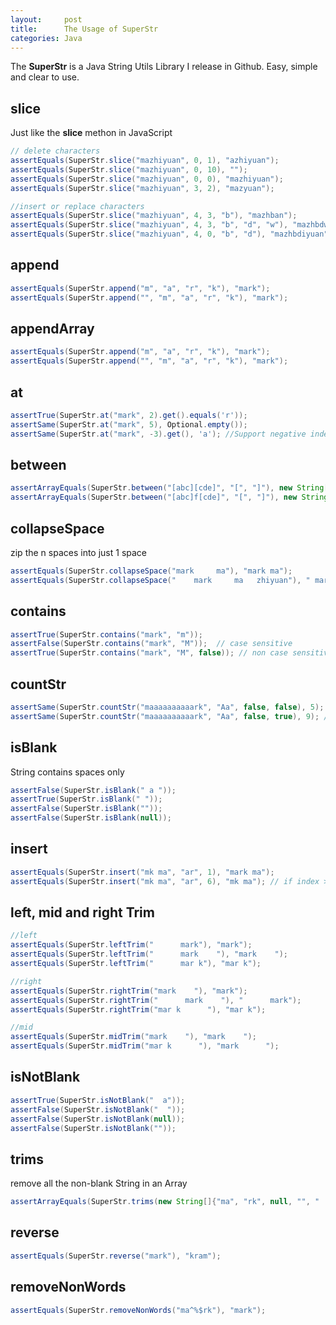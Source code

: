 ```yaml
---
layout:     post
title:      The Usage of SuperStr
categories: Java
---
```


The **SuperStr** is a Java String Utils Library I release in Github. Easy, simple and clear to use.


## slice
Just like the **slice** methon in JavaScript

```java
// delete characters
assertEquals(SuperStr.slice("mazhiyuan", 0, 1), "azhiyuan");
assertEquals(SuperStr.slice("mazhiyuan", 0, 10), "");
assertEquals(SuperStr.slice("mazhiyuan", 0, 0), "mazhiyuan");
assertEquals(SuperStr.slice("mazhiyuan", 3, 2), "mazyuan");

//insert or replace characters
assertEquals(SuperStr.slice("mazhiyuan", 4, 3, "b"), "mazhban");
assertEquals(SuperStr.slice("mazhiyuan", 4, 3, "b", "d", "w"), "mazhbdwan");
assertEquals(SuperStr.slice("mazhiyuan", 4, 0, "b", "d"), "mazhbdiyuan");
```

## append

```java
assertEquals(SuperStr.append("m", "a", "r", "k"), "mark");
assertEquals(SuperStr.append("", "m", "a", "r", "k"), "mark");
```


## appendArray

```java
assertEquals(SuperStr.append("m", "a", "r", "k"), "mark");
assertEquals(SuperStr.append("", "m", "a", "r", "k"), "mark");
```

## at

```java
assertTrue(SuperStr.at("mark", 2).get().equals('r'));
assertSame(SuperStr.at("mark", 5), Optional.empty());
assertSame(SuperStr.at("mark", -3).get(), 'a'); //Support negative index
```

## between

```java
assertArrayEquals(SuperStr.between("[abc][cde]", "[", "]"), new String[]{"abc", "cde"});
assertArrayEquals(SuperStr.between("[abc]f[cde]", "[", "]"), new String[]{"abc", "cde"});
```

## collapseSpace

zip the n spaces into just 1 space

```java
assertEquals(SuperStr.collapseSpace("mark     ma"), "mark ma");
assertEquals(SuperStr.collapseSpace("    mark     ma   zhiyuan"), " mark ma zhiyuan");
```

## contains

```java
assertTrue(SuperStr.contains("mark", "m"));
assertFalse(SuperStr.contains("mark", "M"));  // case sensitive
assertTrue(SuperStr.contains("mark", "M", false)); // non case sensitive
```

## countStr

```java
assertSame(SuperStr.countStr("maaaaaaaaaark", "Aa", false, false), 5); // non case sensitive and without allow overlapping
assertSame(SuperStr.countStr("maaaaaaaaaark", "Aa", false, true), 9); // non case sensitive and with allow overlapping
```

## isBlank

String contains spaces only

```java
assertFalse(SuperStr.isBlank(" a "));
assertTrue(SuperStr.isBlank(" "));
assertFalse(SuperStr.isBlank(""));
assertFalse(SuperStr.isBlank(null));
```


## insert

```java
assertEquals(SuperStr.insert("mk ma", "ar", 1), "mark ma");
assertEquals(SuperStr.insert("mk ma", "ar", 6), "mk ma"); // if index > value.length, return the value 
```

## left, mid and right Trim

```java
//left
assertEquals(SuperStr.leftTrim("      mark"), "mark");
assertEquals(SuperStr.leftTrim("      mark    "), "mark    ");
assertEquals(SuperStr.leftTrim("      mar k"), "mar k");

//right
assertEquals(SuperStr.rightTrim("mark    "), "mark");
assertEquals(SuperStr.rightTrim("      mark    "), "      mark");
assertEquals(SuperStr.rightTrim("mar k      "), "mar k");

//mid
assertEquals(SuperStr.midTrim("mark    "), "mark    ");
assertEquals(SuperStr.midTrim("mar k      "), "mark      ");

```

## isNotBlank

```java
assertTrue(SuperStr.isNotBlank("  a"));
assertFalse(SuperStr.isNotBlank("  "));
assertFalse(SuperStr.isNotBlank(null));
assertFalse(SuperStr.isNotBlank(""));
```

## trims

remove all the non-blank String in an Array

```java
assertArrayEquals(SuperStr.trims(new String[]{"ma", "rk", null, "", "  "}), new String[]{"ma", "rk"});
```

## reverse

```java
assertEquals(SuperStr.reverse("mark"), "kram");
```

## removeNonWords

```java
assertEquals(SuperStr.removeNonWords("ma^%$rk"), "mark");
```
